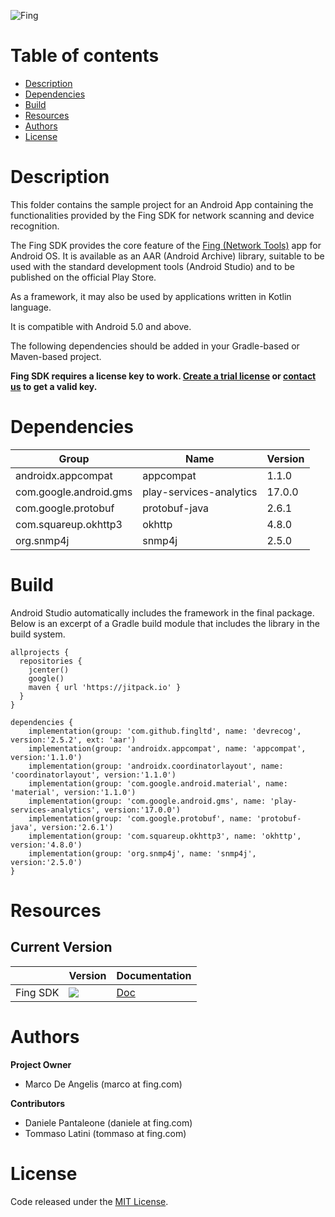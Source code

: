 ![Fing](app/src/main/res/mipmap-xxhdpi/ic_launcher.png)

# Table of contents

- [Description](#Description)
- [Dependencies](#Dependencies)
- [Build](#Build)
- [Resources](#Resources)
- [Authors](#Authors)
- [License](#License)

# Description

This folder contains the sample project for an Android App containing the functionalities
provided by the Fing SDK for network scanning and device recognition.

The Fing SDK provides the core feature of the [Fing (Network Tools)](https://play.google.com/store/apps/details?id=com.overlook.android.fing) app for Android
OS. It is available as an AAR (Android Archive) library, suitable to be used with the standard 
development tools (Android Studio) and to be published on the official Play Store. 

As a framework, it may also be used by applications written in Kotlin language.

It is compatible with Android 5.0 and above. 

The following dependencies should be added in your Gradle-based or Maven-based project.

__Fing SDK requires a license key to work. [Create a trial license](https://app.fing.com/internet/business/devrecog/trial) 
or [contact us](mailto:sales@fing.com) to get a valid key.__

# Dependencies

|       Group            | Name                    | Version
| ---------------------- | ----------------------- | --------
| androidx.appcompat     | appcompat               | 1.1.0
| com.google.android.gms | play-services-analytics | 17.0.0
| com.google.protobuf    | protobuf-java           | 2.6.1
| com.squareup.okhttp3   | okhttp                  | 4.8.0
| org.snmp4j             | snmp4j                  | 2.5.0

# Build

Android Studio automatically includes the framework in the final package. Below is an
excerpt of a Gradle build module that includes the library in the build system.

```
allprojects {
  repositories {
    jcenter()
    google()
    maven { url 'https://jitpack.io' }
  }
}

dependencies {
    implementation(group: 'com.github.fingltd', name: 'devrecog', version:'2.5.2', ext: 'aar')
    implementation(group: 'androidx.appcompat', name: 'appcompat', version:'1.1.0')
    implementation(group: 'androidx.coordinatorlayout', name: 'coordinatorlayout', version:'1.1.0')
    implementation(group: 'com.google.android.material', name: 'material', version:'1.1.0')
    implementation(group: 'com.google.android.gms', name: 'play-services-analytics', version:'17.0.0')
    implementation(group: 'com.google.protobuf', name: 'protobuf-java', version:'2.6.1')
    implementation(group: 'com.squareup.okhttp3', name: 'okhttp', version:'4.8.0')
    implementation(group: 'org.snmp4j', name: 'snmp4j', version:'2.5.0')
}
```

# Resources

## Current Version

|           | Version | Documentation
| --------- | ------- | -------------
| Fing SDK  | [![](https://jitpack.io/v/fingltd/devrecog.svg)](https://jitpack.io/#fingltd/devrecog) | [Doc](https://github.com/fingltd/devrecog/wiki/Fing-Android-SDK)

# Authors

**Project Owner**

- Marco De Angelis (marco at fing.com)

**Contributors**

- Daniele Pantaleone (daniele at fing.com)
- Tommaso Latini (tommaso at fing.com)

# License

Code released under the [MIT License](https://github.com/fingltd/devrecog-sample-app-android/blob/master/LICENSE).
